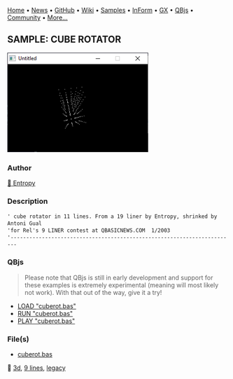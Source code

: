 [Home](https://qb64.com) • [News](../../news.md) • [GitHub](https://github.com/QB64Official/qb64) • [Wiki](https://github.com/QB64Official/qb64/wiki) • [Samples](../../samples.md) • [InForm](../../inform.md) • [GX](../../gx.md) • [QBjs](../../qbjs.md) • [Community](../../community.md) • [More...](../../more.md)

## SAMPLE: CUBE ROTATOR

![screenshot.png](img/screenshot.png)

### Author

[🐝 Entropy](../entropy.md) 

### Description

```text
' cube rotator in 11 lines. From a 19 liner by Entropy, shrinked by Antoni Gual
'for Rel's 9 LINER contest at QBASICNEWS.COM  1/2003
'------------------------------------------------------------------------
```

### QBjs

> Please note that QBjs is still in early development and support for these examples is extremely experimental (meaning will most likely not work). With that out of the way, give it a try!

* [LOAD "cuberot.bas"](https://qbjs.org/index.html?src=https://qb64.com/samples/cube-rotator/src/cuberot.bas)
* [RUN "cuberot.bas"](https://qbjs.org/index.html?mode=auto&src=https://qb64.com/samples/cube-rotator/src/cuberot.bas)
* [PLAY "cuberot.bas"](https://qbjs.org/index.html?mode=play&src=https://qb64.com/samples/cube-rotator/src/cuberot.bas)

### File(s)

* [cuberot.bas](src/cuberot.bas)

🔗 [3d](../3d.md), [9 lines](../9-lines.md), [legacy](../legacy.md)
